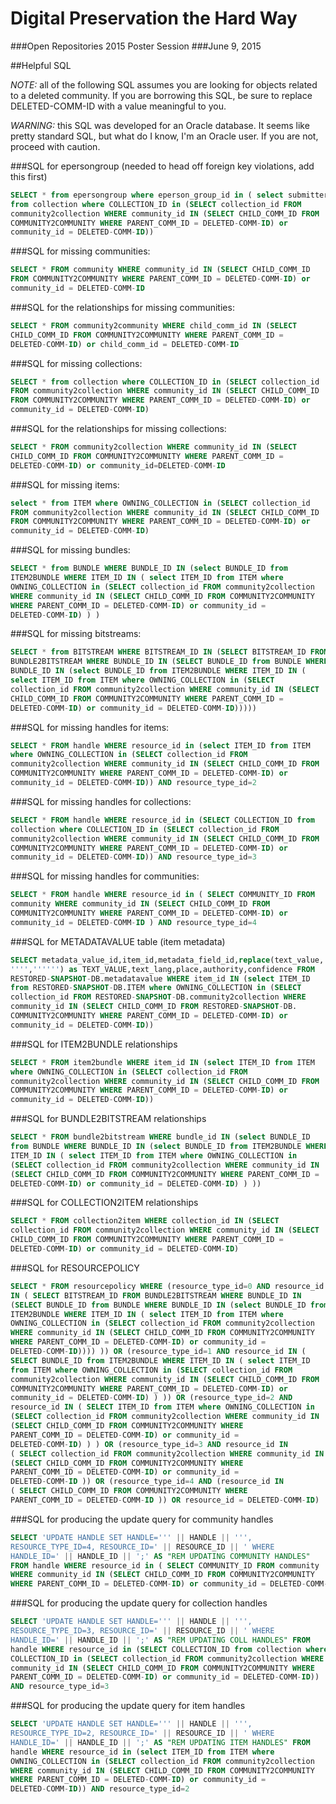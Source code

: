 # Digital Preservation the Hard Way
###Open Repositories 2015 Poster Session
###June 9, 2015

##Helpful SQL

*NOTE:* all of the following SQL assumes you are looking for objects related
to a deleted community. If you are borrowing this SQL, be sure to replace
DELETED-COMM-ID with a value meaningful to you.

*WARNING:* this SQL was developed for an Oracle database. It seems like
pretty standard SQL, but what do I know, I'm an Oracle user. If you are
not, proceed with caution.

###SQL for epersongroup (needed to head off foreign key violations, add this first)
```sql
SELECT * from epersongroup where eperson_group_id in ( select submitter
from collection where COLLECTION_ID in (SELECT collection_id FROM
community2collection WHERE community_id IN (SELECT CHILD_COMM_ID FROM
COMMUNITY2COMMUNITY WHERE PARENT_COMM_ID = DELETED-COMM-ID) or
community_id = DELETED-COMM-ID))
```

###SQL for missing communities:
```sql
SELECT * FROM community WHERE community_id IN (SELECT CHILD_COMM_ID
FROM COMMUNITY2COMMUNITY WHERE PARENT_COMM_ID = DELETED-COMM-ID) or
community_id = DELETED-COMM-ID
```

###SQL for the relationships for missing communities:
```sql
SELECT * FROM community2community WHERE child_comm_id IN (SELECT
CHILD_COMM_ID FROM COMMUNITY2COMMUNITY WHERE PARENT_COMM_ID = 
DELETED-COMM-ID) or child_comm_id = DELETED-COMM-ID
```

###SQL for missing collections:
```sql
SELECT * from collection where COLLECTION_ID in (SELECT collection_id
FROM community2collection WHERE community_id IN (SELECT CHILD_COMM_ID
FROM COMMUNITY2COMMUNITY WHERE PARENT_COMM_ID = DELETED-COMM-ID) or
community_id = DELETED-COMM-ID)
```

###SQL for the relationships for missing collections:
```sql
SELECT * FROM community2collection WHERE community_id IN (SELECT
CHILD_COMM_ID FROM COMMUNITY2COMMUNITY WHERE PARENT_COMM_ID = 
DELETED-COMM-ID) or community_id=DELETED-COMM-ID
```

###SQL for missing items:
```sql
select * from ITEM where OWNING_COLLECTION in (SELECT collection_id
FROM community2collection WHERE community_id IN (SELECT CHILD_COMM_ID
FROM COMMUNITY2COMMUNITY WHERE PARENT_COMM_ID = DELETED-COMM-ID) or
community_id = DELETED-COMM-ID)
```

###SQL for missing bundles:
```sql
SELECT * from BUNDLE WHERE BUNDLE_ID IN (select BUNDLE_ID from
ITEM2BUNDLE WHERE ITEM_ID IN ( select ITEM_ID from ITEM where
OWNING_COLLECTION in (SELECT collection_id FROM community2collection
WHERE community_id IN (SELECT CHILD_COMM_ID FROM COMMUNITY2COMMUNITY
WHERE PARENT_COMM_ID = DELETED-COMM-ID) or community_id = 
DELETED-COMM-ID) ) )
```

###SQL for missing bitstreams:
```sql
SELECT * from BITSTREAM WHERE BITSTREAM_ID IN (SELECT BITSTREAM_ID FROM
BUNDLE2BITSTREAM WHERE BUNDLE_ID IN (SELECT BUNDLE_ID from BUNDLE WHERE
BUNDLE_ID IN (select BUNDLE_ID from ITEM2BUNDLE WHERE ITEM_ID IN (
select ITEM_ID from ITEM where OWNING_COLLECTION in (SELECT
collection_id FROM community2collection WHERE community_id IN (SELECT
CHILD_COMM_ID FROM COMMUNITY2COMMUNITY WHERE PARENT_COMM_ID = 
DELETED-COMM-ID) or community_id = DELETED-COMM-ID)))))
```

###SQL for missing handles for items:
```sql
SELECT * FROM handle WHERE resource_id in (select ITEM_ID from ITEM
where OWNING_COLLECTION in (SELECT collection_id FROM
community2collection WHERE community_id IN (SELECT CHILD_COMM_ID FROM
COMMUNITY2COMMUNITY WHERE PARENT_COMM_ID = DELETED-COMM-ID) or
community_id = DELETED-COMM-ID)) AND resource_type_id=2
```

###SQL for missing handles for collections:
```sql
SELECT * FROM handle WHERE resource_id in (SELECT COLLECTION_ID from
collection where COLLECTION_ID in (SELECT collection_id FROM
community2collection WHERE community_id IN (SELECT CHILD_COMM_ID FROM
COMMUNITY2COMMUNITY WHERE PARENT_COMM_ID = DELETED-COMM-ID) or
community_id = DELETED-COMM-ID)) AND resource_type_id=3
```

###SQL for missing handles for communities:
```sql
SELECT * FROM handle WHERE resource_id in ( SELECT COMMUNITY_ID FROM
community WHERE community_id IN (SELECT CHILD_COMM_ID FROM
COMMUNITY2COMMUNITY WHERE PARENT_COMM_ID = DELETED-COMM-ID) or
community_id = DELETED-COMM-ID ) AND resource_type_id=4 
```

###SQL for METADATAVALUE table (item metadata)
```sql
SELECT metadata_value_id,item_id,metadata_field_id,replace(text_value,
'''','''''') as TEXT_VALUE,text_lang,place,authority,confidence FROM
RESTORED-SNAPSHOT-DB.metadatavalue WHERE item_id IN (select ITEM_ID
from RESTORED-SNAPSHOT-DB.ITEM where OWNING_COLLECTION in (SELECT
collection_id FROM RESTORED-SNAPSHOT-DB.community2collection WHERE
community_id IN (SELECT CHILD_COMM_ID FROM RESTORED-SNAPSHOT-DB.
COMMUNITY2COMMUNITY WHERE PARENT_COMM_ID = DELETED-COMM-ID) or
community_id = DELETED-COMM-ID))
```

###SQL for ITEM2BUNDLE relationships
```sql
SELECT * FROM item2bundle WHERE item_id IN (select ITEM_ID from ITEM
where OWNING_COLLECTION in (SELECT collection_id FROM
community2collection WHERE community_id IN (SELECT CHILD_COMM_ID FROM
COMMUNITY2COMMUNITY WHERE PARENT_COMM_ID = DELETED-COMM-ID) or
community_id = DELETED-COMM-ID))
```

###SQL for BUNDLE2BITSTREAM relationships
```sql
SELECT * FROM bundle2bitstream WHERE bundle_id IN (select BUNDLE_ID
from BUNDLE WHERE BUNDLE_ID IN (select BUNDLE_ID from ITEM2BUNDLE WHERE
ITEM_ID IN ( select ITEM_ID from ITEM where OWNING_COLLECTION in
(SELECT collection_id FROM community2collection WHERE community_id IN
(SELECT CHILD_COMM_ID FROM COMMUNITY2COMMUNITY WHERE PARENT_COMM_ID =
DELETED-COMM-ID) or community_id = DELETED-COMM-ID) ) ))
```

###SQL for COLLECTION2ITEM relationships
```sql
SELECT * FROM collection2item WHERE collection_id IN (SELECT
collection_id FROM community2collection WHERE community_id IN (SELECT
CHILD_COMM_ID FROM COMMUNITY2COMMUNITY WHERE PARENT_COMM_ID = 
DELETED-COMM-ID) or community_id = DELETED-COMM-ID)
```

###SQL for RESOURCEPOLICY
```sql
SELECT * FROM resourcepolicy WHERE (resource_type_id=0 AND resource_id
IN ( SELECT BITSTREAM_ID FROM BUNDLE2BITSTREAM WHERE BUNDLE_ID IN
(SELECT BUNDLE_ID from BUNDLE WHERE BUNDLE_ID IN (select BUNDLE_ID from
ITEM2BUNDLE WHERE ITEM_ID IN ( select ITEM_ID from ITEM where
OWNING_COLLECTION in (SELECT collection_id FROM community2collection
WHERE community_id IN (SELECT CHILD_COMM_ID FROM COMMUNITY2COMMUNITY
WHERE PARENT_COMM_ID = DELETED-COMM-ID) or community_id = 
DELETED-COMM-ID)))) )) OR (resource_type_id=1 AND resource_id IN (
SELECT BUNDLE_ID from ITEM2BUNDLE WHERE ITEM_ID IN ( select ITEM_ID
from ITEM where OWNING_COLLECTION in (SELECT collection_id FROM
community2collection WHERE community_id IN (SELECT CHILD_COMM_ID FROM
COMMUNITY2COMMUNITY WHERE PARENT_COMM_ID = DELETED-COMM-ID) or
community_id = DELETED-COMM-ID) ) )) OR (resource_type_id=2 AND
resource_id IN ( SELECT ITEM_ID from ITEM where OWNING_COLLECTION in
(SELECT collection_id FROM community2collection WHERE community_id IN
(SELECT CHILD_COMM_ID FROM COMMUNITY2COMMUNITY WHERE 
PARENT_COMM_ID = DELETED-COMM-ID) or community_id = 
DELETED-COMM-ID) ) ) OR (resource_type_id=3 AND resource_id IN 
( SELECT collection_id FROM community2collection WHERE community_id IN
(SELECT CHILD_COMM_ID FROM COMMUNITY2COMMUNITY WHERE 
PARENT_COMM_ID = DELETED-COMM-ID) or community_id = 
DELETED-COMM-ID )) OR (resource_type_id=4 AND (resource_id IN 
( SELECT CHILD_COMM_ID FROM COMMUNITY2COMMUNITY WHERE 
PARENT_COMM_ID = DELETED-COMM-ID )) OR resource_id = DELETED-COMM-ID) 
```

###SQL for producing the update query for community handles
```sql
SELECT 'UPDATE HANDLE SET HANDLE=''' || HANDLE || ''',
RESOURCE_TYPE_ID=4, RESOURCE_ID=' || RESOURCE_ID || ' WHERE 
HANDLE_ID=' || HANDLE_ID || ';' AS "REM UPDATING COMMUNITY HANDLES"
FROM handle WHERE resource_id in ( SELECT COMMUNITY_ID FROM community
WHERE community_id IN (SELECT CHILD_COMM_ID FROM COMMUNITY2COMMUNITY
WHERE PARENT_COMM_ID = DELETED-COMM-ID) or community_id = DELETED-COMM-ID ) AND resource_type_id=4
```

###SQL for producing the update query for collection handles
```sql
SELECT 'UPDATE HANDLE SET HANDLE=''' || HANDLE || ''',
RESOURCE_TYPE_ID=3, RESOURCE_ID=' || RESOURCE_ID || ' WHERE 
HANDLE_ID=' || HANDLE_ID || ';' AS "REM UPDATING COLL HANDLES" FROM
handle WHERE resource_id in (SELECT COLLECTION_ID from collection where
COLLECTION_ID in (SELECT collection_id FROM community2collection WHERE
community_id IN (SELECT CHILD_COMM_ID FROM COMMUNITY2COMMUNITY WHERE
PARENT_COMM_ID = DELETED-COMM-ID) or community_id = DELETED-COMM-ID))
AND resource_type_id=3
```

###SQL for producing the update query for item handles
```sql
SELECT 'UPDATE HANDLE SET HANDLE=''' || HANDLE || ''',
RESOURCE_TYPE_ID=2, RESOURCE_ID=' || RESOURCE_ID || ' WHERE 
HANDLE_ID=' || HANDLE_ID || ';' AS "REM UPDATING ITEM HANDLES" FROM
handle WHERE resource_id in (select ITEM_ID from ITEM where
OWNING_COLLECTION in (SELECT collection_id FROM community2collection
WHERE community_id IN (SELECT CHILD_COMM_ID FROM COMMUNITY2COMMUNITY
WHERE PARENT_COMM_ID = DELETED-COMM-ID) or community_id = 
DELETED-COMM-ID)) AND resource_type_id=2
```
